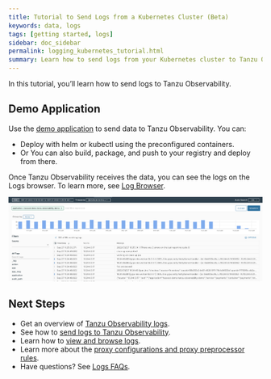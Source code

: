 ```yaml
---
title: Tutorial to Send Logs from a Kubernetes Cluster (Beta)
keywords: data, logs
tags: [getting started, logs]
sidebar: doc_sidebar
permalink: logging_kubernetes_tutorial.html
summary: Learn how to send logs from your Kubernetes cluster to Tanzu Observability
---
```


In this tutorial, you’ll learn how to send logs to Tanzu Observability.

## Demo Application

Use the [demo application](https://github.com/wavefrontHQ/demo-app) to send data to Tanzu Observability. You can:

* Deploy with helm or kubectl using the preconfigured containers.
* Or You can also build, package, and push to your registry and deploy from there.

Once Tanzu Observability receives the data, you can see the logs on the Logs browser. To learn more, see [Log Browser](logging_log_browser.html).

![A screenshot of the logs browser that shows the logs sent by the demo app.](images/logs_demo_app_log_browser.png)


## Next Steps

* Get an overview of [Tanzu Observability logs](logging_overview.html).
* See how to [send logs to Tanzu Observability](logging_send_logs.html).
* Learn how to [view and browse logs](logging_log_browser.html).
* Learn more about the [proxy configurations and proxy preprocessor rules](logging_proxy_configurations.html).
* Have questions? See [Logs FAQs](logging_faq.html).

